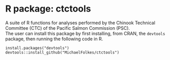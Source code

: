 # R package: ctctools
A suite of R functions for analyses performed by the Chinook Technical Committee (CTC) of the Pacific Salmon Commission (PSC).  
The user can install this package by first installing, from CRAN, the `devtools` package, then running the following code in R.
```{r}
install.packages("devtools")
devtools::install_github("MichaelFolkes/ctctools")
```

